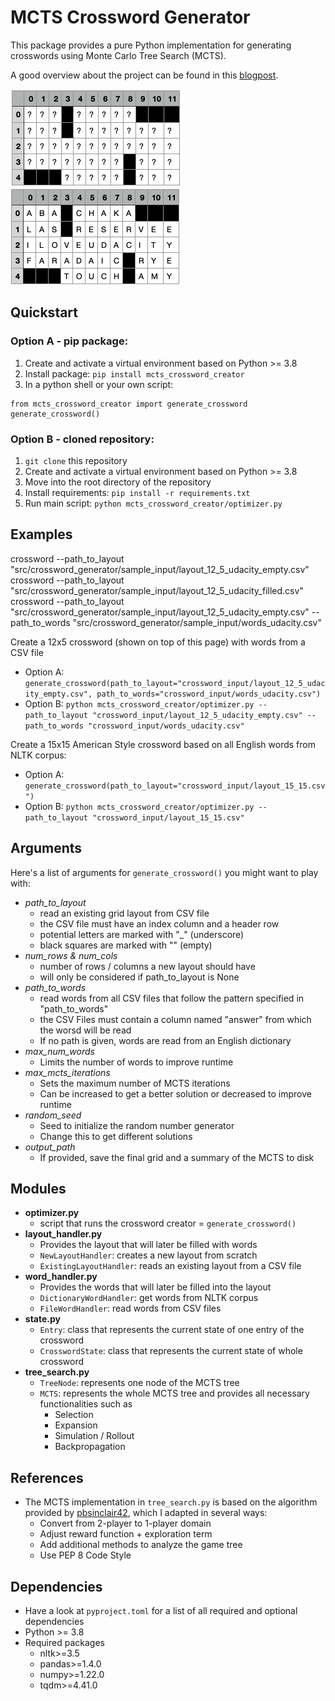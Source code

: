 # MCTS Crossword Generator

This package provides a pure Python implementation for generating crosswords using
Monte Carlo Tree Search (MCTS).

A good overview about the project can be found in this 
[blogpost](http://schumacher.pythonanywhere.com/udacity/crossword).

![empty](readme/udacity_crossword_empty.png)
![filled](readme/udacity_crossword.png)

## Quickstart

### Option A - pip package:
1. Create and activate a virtual environment based on Python >= 3.8
2. Install package: `pip install mcts_crossword_creator`
3. In a python shell or your own script:
```
from mcts_crossword_creator import generate_crossword
generate_crossword()
````
### Option B - cloned repository:
1. `git clone` this repository
2. Create and activate a virtual environment based on Python >= 3.8
3. Move into the root directory of the repository 
4. Install requirements: `pip install -r requirements.txt`
5. Run main script: `python mcts_crossword_creator/optimizer.py`

## Examples
crossword --path_to_layout "src/crossword_generator/sample_input/layout_12_5_udacity_empty.csv"
crossword --path_to_layout "src/crossword_generator/sample_input/layout_12_5_udacity_filled.csv"
crossword --path_to_layout "src/crossword_generator/sample_input/layout_12_5_udacity_empty.csv" --path_to_words "src/crossword_generator/sample_input/words_udacity.csv"

Create a 12x5 crossword (shown on top of this page) with words from a CSV file 
- Option A: `generate_crossword(path_to_layout="crossword_input/layout_12_5_udacity_empty.csv", path_to_words="crossword_input/words_udacity.csv")`
- Option B: `python mcts_crossword_creator/optimizer.py --path_to_layout "crossword_input/layout_12_5_udacity_empty.csv" --path_to_words "crossword_input/words_udacity.csv"`

Create a 15x15 American Style crossword based on all English words from NLTK corpus:
- Option A: `generate_crossword(path_to_layout="crossword_input/layout_15_15.csv")` 
- Option B: `python mcts_crossword_creator/optimizer.py --path_to_layout "crossword_input/layout_15_15.csv"`

## Arguments
Here's a list of arguments for `generate_crossword()` you might want to play with:
- *path_to_layout*
    - read an existing grid layout from CSV file
    - the CSV file must have an index column and a header row
    - potential letters are marked with "_" (underscore)
    - black squares are marked with "" (empty)
- *num_rows & num_cols*
    - number of rows / columns a new layout should have
    - will only be considered if path_to_layout is None
- *path_to_words*
    - read words from all CSV files that follow the pattern specified in "path_to_words"
    - the CSV Files must contain a column named "answer" from which the worsd will be read
    - If no path is given, words are read from an English dictionary
- *max_num_words*
    - Limits the number of words to improve runtime
- *max_mcts_iterations*
    - Sets the maximum number of MCTS iterations
    - Can be increased to get a better solution or decreased to improve runtime
- *random_seed*
    - Seed to initialize the random number generator
    - Change this to get different solutions
- *output_path*
    - If provided, save the final grid and a summary of the MCTS to disk

## Modules
- **optimizer.py**
  - script that runs the crossword creator = `generate_crossword()`
- **layout_handler.py**
  - Provides the layout that will later be filled with words
  - `NewLayoutHandler`: creates a new layout from scratch 
  - `ExistingLayoutHandler`: reads an existing layout from a CSV file
- **word_handler.py**
  - Provides the words that will later be filled into the layout
  - `DictionaryWordHandler`: get words from NLTK corpus
  - `FileWordHandler`: read words from CSV files
- **state.py**
  - `Entry`: class that represents the current state of one entry of the crossword
  - `CrosswordState`: class that represents the current state of whole crossword
- **tree_search.py**
  - `TreeNode`: represents one node of the MCTS tree
  - `MCTS`: represents the whole MCTS tree and provides all necessary functionalities such as
    - Selection
    - Expansion
    - Simulation / Rollout
    - Backpropagation

## References
- The MCTS implementation in `tree_search.py` is based on the algorithm provided by [pbsinclair42](https://github.com/pbsinclair42/MCTS),
   which I adapted in several ways:
  - Convert from 2-player to 1-player domain
  - Adjust reward function + exploration term
  - Add additional methods to analyze the game tree
  - Use PEP 8 Code Style

## Dependencies
- Have a look at `pyproject.toml` for a list of all required and optional dependencies
- Python >= 3.8
- Required packages
  - nltk>=3.5
  - pandas>=1.4.0
  - numpy>=1.22.0
  - tqdm>=4.41.0
